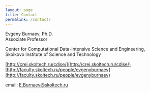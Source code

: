 ```yaml
---
layout: page
title: Contact
permalink: /contact/
---
```


Evgeny Burnaev, Ph.D.<br/>
Associate Professor

Center for Computational Data-Intensive Science and Engineering, <br/>
Skolkovo Institute of Science and Technology

[http://crei.skoltech.ru/cdise/](http://crei.skoltech.ru/cdise/)<br/>
[http://faculty.skoltech.ru/people/evgenyburnaev](http://faculty.skoltech.ru/people/evgenyburnaev)

email: <E.Burnaev@skoltech.ru>
